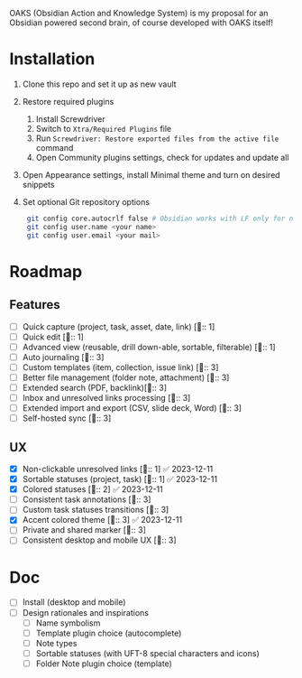 OAKS (Obsidian Action and Knowledge System) is my proposal for an Obsidian powered second brain, of course developed with OAKS itself!

# Installation

1. Clone this repo and set it up as new vault
2. Restore required plugins
    1. Install Screwdriver
    2. Switch to `Xtra/Required Plugins` file 
    3. Run `Screwdriver: Restore exported files from the active file` command
    4. Open Community plugins settings, check for updates and update all
3. Open Appearance settings, install Minimal theme and turn on desired snippets
4. Set optional Git repository options

   ```bash
    git config core.autocrlf false # Obsidian works with LF only for now
    git config user.name <your name>
    git config user.email <your mail>
    ```

# Roadmap

## Features

- [ ] Quick capture (project, task, asset, date, link) [🏅:: 1]
- [ ] Quick edit [🏅:: 1]
- [ ] Advanced view (reusable, drill down-able, sortable, filterable) [🏅:: 1]
- [ ] Auto journaling [🏅:: 3]
- [ ] Custom templates (item, collection, issue link) [🏅:: 3]
- [ ] Better file management (folder note, attachment) [🏅:: 3]
- [ ] Extended search (PDF, backlink)[🏅:: 3]
- [ ] Inbox and unresolved links processing [🏅:: 3]
- [ ] Extended import and export (CSV, slide deck, Word) [🏅:: 3]
- [ ] Self-hosted sync [🏅:: 3]

## UX

- [x] Non-clickable unresolved links [🏅:: 1] ✅ 2023-12-11
- [x] Sortable statuses (project, task) [🏅:: 1] ✅ 2023-12-11
- [x] Colored statuses [🏅:: 2] ✅ 2023-12-11
- [ ] Consistent task annotations [🏅:: 3]
- [ ] Custom task statuses transitions [🏅:: 3]
- [x] Accent colored theme [🏅:: 3] ✅ 2023-12-11
- [ ] Private and shared marker [🏅:: 3]
- [ ] Consistent desktop and mobile UX [🏅:: 3]

# Doc

- [ ] Install (desktop and mobile)
- [ ] Design rationales and inspirations
    - [ ] Name symbolism
    - [ ] Template plugin choice (autocomplete)
    - [ ] Note types
    - [ ] Sortable statuses (with UFT-8 special characters and icons)
    - [ ] Folder Note plugin choice (template)